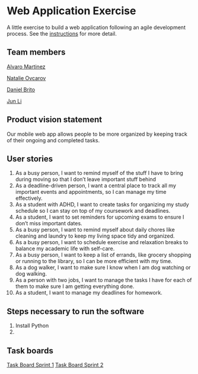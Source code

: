 # Web Application Exercise

A little exercise to build a web application following an agile development process. See the [instructions](instructions.md) for more detail.

## Team members
[Alvaro Martinez](https://github.com/AlvaroMartinezM)

[Natalie Ovcarov](https://github.com/nataliovcharov)

[Daniel Brito](https://github.com/danny031103 )

[Jun Li](https://github.com/jljune9li )

## Product vision statement

Our mobile web app allows people to be more organized by keeping track of their ongoing and completed tasks.

## User stories

1. As a busy person, I want to remind myself of the stuff I have to bring during moving so that I don’t leave important stuff behind
2. As a deadline-driven person, I want a central place to track all my important events and appointments, so I can manage my time effectively.
3. As a student with ADHD, I want to create tasks for organizing my study schedule so I can stay on top of my coursework and deadlines.
4. As a student,  I want to set reminders for upcoming exams to ensure I don’t miss important dates.
5. As a busy person, I want to remind myself about daily chores like cleaning and laundry to keep my living space tidy and organized.
6. As a busy person, I want to schedule exercise and relaxation breaks to balance my academic life with self-care.
7. As a busy person, I want to keep a list of errands, like grocery shopping or running to the library, so I can be more efficient with my time.
8. As a dog walker, I want to make sure I know when I am dog watching or dog walking.
9. As a person with two jobs, I want to manage the tasks I have for each of them to make sure I am getting everything done.
10. As a student, I want to manage my deadlines for homework.


## Steps necessary to run the software

1. Install Python
2.

## Task boards

[Task Board Sprint 1](https://github.com/orgs/software-students-fall2024/projects/25)
[Task Board Sprint 2](https://github.com/orgs/software-students-fall2024/projects/88/views/1)


